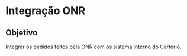 # Integração ONR

## Objetivo

Integrar os pedidos feitos pela ONR com os sistema interno do Cartório.
